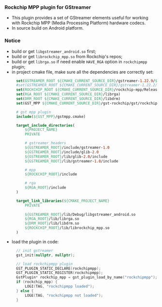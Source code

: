 ### Rockchip MPP plugin for GStreamer
* This plugin provides a set of GStreamer elements useful for working with Rockchip MPP (Media Processing Platform) hardware codecs.
* In source build on Android platform.
  
### Notice
* build or get `libgstreamer_android.so` first;
* build or get `librockchip_mpp.so` from Rockchip's repos;
* build or get `librga.so` if need enable `HAVE_RGA` option in `rockchipmpp` plugin;
* in project cmake file, make sure all the dependencies are correctly set:
  ```cmake
    set(GSTREAMER_ROOT ${CMAKE_CURRENT_SOURCE_DIR}/gstreamer-1.22.9/${ANDROID_ABI})
    #set(GSTREAMER_ROOT ${CMAKE_CURRENT_SOURCE_DIR}/gstreamer-1.22.2/${ANDROID_ABI})
    set(ROCKCHIP_ROOT ${CMAKE_CURRENT_SOURCE_DIR}/rockchip-mpp/Release)
    set(RGA_ROOT ${CMAKE_CURRENT_SOURCE_DIR}/librga)
    set(DRM_ROOT ${CMAKE_CURRENT_SOURCE_DIR}/libdrm)
    set(GST_MPP ${CMAKE_CURRENT_SOURCE_DIR}/gst-rockchip/gst/rockchipmpp)

    # gst mpp plugin
    include(${GST_MPP}/gstmpp.cmake)

    target_include_directories(
        ${PROJECT_NAME}
        PRIVATE

        # gstreamer headers
        ${GSTREAMER_ROOT}/include/gstreamer-1.0
        ${GSTREAMER_ROOT}/include/glib-2.0
        ${GSTREAMER_ROOT}/lib/glib-2.0/include
        ${GSTREAMER_ROOT}/lib/gstreamer-1.0/include

        # mpp
        ${ROCKCHIP_ROOT}/include

        # rga
        ${RGA_ROOT}/include
    )

    target_link_libraries(${CMAKE_PROJECT_NAME}
        PRIVATE
        
        ${GSTREAMER_ROOT}/lib/Debug/libgstreamer_android.so
        ${RGA_ROOT}/lib/librga.so
        ${DRM_ROOT}/lib/libdrm.so
        ${ROCKCHIP_ROOT}/lib/librockchip_mpp.so
    )
  ```
* load the plugin in code:
  ```cpp
    // init gstreamer
	gst_init(nullptr, nullptr); 

    // load rockchipmpp plugin
    GST_PLUGIN_STATIC_DECLARE(rockchipmpp);
	GST_PLUGIN_STATIC_REGISTER(rockchipmpp);
	GstPlugin* rockchip_mpp = gst_plugin_load_by_name("rockchipmpp");
	if (rockchip_mpp) {
		LOGI(TAG, "rockchipmpp loaded");
	} else {
		LOGE(TAG, "rockchipmpp not loaded");
	}
  ```  
